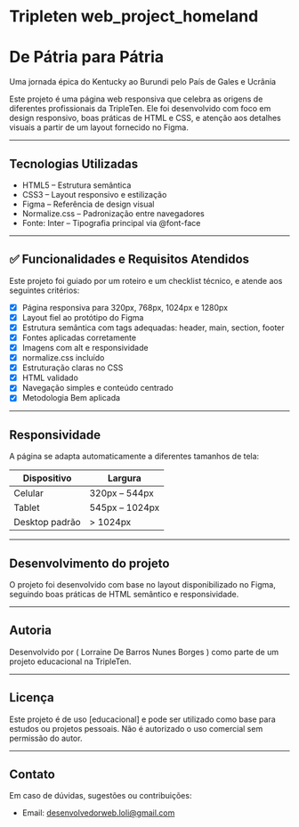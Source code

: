 # Tripleten web_project_homeland

# De Pátria para Pátria

Uma jornada épica do Kentucky ao Burundi pelo País de Gales e Ucrânia

Este projeto é uma página web responsiva que celebra as origens de diferentes profissionais da TripleTen. Ele foi desenvolvido com foco em design responsivo, boas práticas de HTML e CSS, e atenção aos detalhes visuais a partir de um layout fornecido no Figma.

---

## Tecnologias Utilizadas

- HTML5 – Estrutura semântica
- CSS3 – Layout responsivo e estilização
- Figma – Referência de design visual
- Normalize.css – Padronização entre navegadores
- Fonte: Inter – Tipografia principal via @font-face

---

## ✅ Funcionalidades e Requisitos Atendidos

Este projeto foi guiado por um roteiro e um checklist técnico, e atende aos seguintes critérios:

- [x] Página responsiva para 320px, 768px, 1024px e 1280px
- [x] Layout fiel ao protótipo do Figma
- [x] Estrutura semântica com tags adequadas: header, main, section, footer
- [x] Fontes aplicadas corretamente
- [x] Imagens com alt e responsividade
- [x] normalize.css incluído
- [x] Estruturação claras no CSS
- [x] HTML validado
- [x] Navegação simples e conteúdo centrado
- [x] Metodologia Bem aplicada

---

## Responsividade

A página se adapta automaticamente a diferentes tamanhos de tela:

| Dispositivo    | Largura        |
| -------------- | -------------- |
| Celular        | 320px – 544px  |
| Tablet         | 545px – 1024px |
| Desktop padrão | > 1024px       |

---

## Desenvolvimento do projeto

O projeto foi desenvolvido com base no layout disponibilizado no Figma, seguindo boas práticas de HTML semântico e responsividade.

---

## Autoria

Desenvolvido por ( Lorraine De Barros Nunes Borges ) como parte de um projeto educacional na TripleTen.

---

## Licença

Este projeto é de uso [educacional] e pode ser utilizado como base para estudos ou projetos pessoais. Não é autorizado o uso comercial sem permissão do autor.

---

## Contato

Em caso de dúvidas, sugestões ou contribuições:

- Email: desenvolvedorweb.loli@gmail.com
